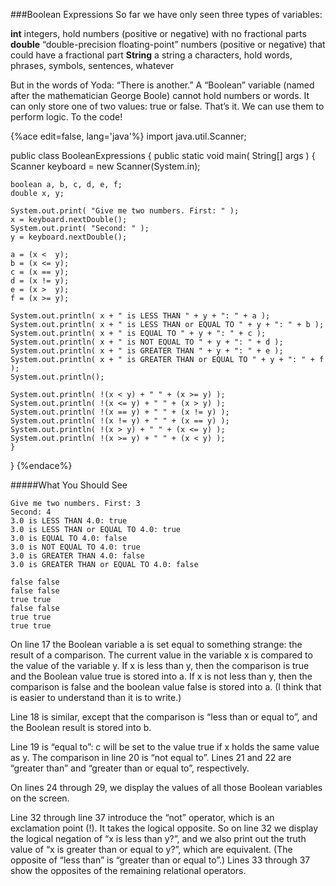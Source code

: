 <!--djw: not sure if this is original or not???-->
###Boolean Expressions
So far we have only seen three types of variables:

**int**
integers, hold numbers (positive or negative) with no fractional parts
**double**
“double-precision floating-point” numbers (positive or negative) that could have a fractional part
**String**
a string a characters, hold words, phrases, symbols, sentences, whatever

But in the words of Yoda: “There is another.” 
A “Boolean” variable (named after the mathematician George Boole) cannot hold numbers or words. It can only store one of two values: true or false. That’s it. We can use them to perform logic. To the code!

{%ace edit=false, lang='java'%}
import java.util.Scanner;
 
public class BooleanExpressions
{
  public static void main( String[] args )
  {
    Scanner keyboard = new Scanner(System.in);
 
    boolean a, b, c, d, e, f;
    double x, y;
 
    System.out.print( "Give me two numbers. First: " );
    x = keyboard.nextDouble();
    System.out.print( "Second: " );
    y = keyboard.nextDouble();
 
    a = (x <  y);
    b = (x <= y);
    c = (x == y);
    d = (x != y);
    e = (x >  y);
    f = (x >= y);
 
    System.out.println( x + " is LESS THAN " + y + ": " + a );
    System.out.println( x + " is LESS THAN or EQUAL TO " + y + ": " + b );
    System.out.println( x + " is EQUAL TO " + y + ": " + c );
    System.out.println( x + " is NOT EQUAL TO " + y + ": " + d );
    System.out.println( x + " is GREATER THAN " + y + ": " + e );
    System.out.println( x + " is GREATER THAN or EQUAL TO " + y + ": " + f );
    System.out.println();
 
    System.out.println( !(x < y) + " " + (x >= y) );
    System.out.println( !(x <= y) + " " + (x > y) );
    System.out.println( !(x == y) + " " + (x != y) );
    System.out.println( !(x != y) + " " + (x == y) );
    System.out.println( !(x > y) + " " + (x <= y) );
    System.out.println( !(x >= y) + " " + (x < y) );
    }
}
{%endace%}


#####What You Should See
```
Give me two numbers. First: 3
Second: 4
3.0 is LESS THAN 4.0: true
3.0 is LESS THAN or EQUAL TO 4.0: true
3.0 is EQUAL TO 4.0: false
3.0 is NOT EQUAL TO 4.0: true
3.0 is GREATER THAN 4.0: false
3.0 is GREATER THAN or EQUAL TO 4.0: false

false false
false false
true true
false false
true true
true true
```

On line 17 the Boolean variable a is set equal to something strange: the result of a comparison. The current value in the variable x is compared to the value of the variable y. If x is less than y, then the comparison is true and the Boolean value true is stored into a. If x is not less than y, then the comparison is false and the boolean value false is stored into a. (I think that is easier to understand than it is to write.)

Line 18 is similar, except that the comparison is “less than or equal to”, and the Boolean result is stored into b.

Line 19 is “equal to”: c will be set to the value true if x holds the same value as y. The comparison in line 20 is “not equal to”. Lines 21 and 22 are “greater than” and “greater than or equal to”, respectively.

On lines 24 through 29, we display the values of all those Boolean variables on the screen.

Line 32 through line 37 introduce the “not” operator, which is an exclamation point (!). It takes the logical opposite. So on line 32 we display the logical negation of “x is less than y?”, and we also print out the truth value of “x is greater than or equal to y?”, which are equivalent. (The opposite of “less than” is “greater than or equal to”.) Lines 33 through 37 show the opposites of the remaining relational operators.